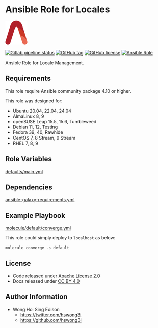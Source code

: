 # Ansible Role for Locales

<a href="https://alvistack.com" title="AlviStack" target="_blank"><img src="/alvistack.svg" height="75" alt="AlviStack"></a>

[![Gitlab pipeline status](https://img.shields.io/gitlab/pipeline/alvistack/ansible-role-locales/master)](https://gitlab.com/alvistack/ansible-role-locales/-/pipelines)
[![GitHub tag](https://img.shields.io/github/tag/alvistack/ansible-role-locales.svg)](https://github.com/alvistack/ansible-role-locales/tags)
[![GitHub license](https://img.shields.io/github/license/alvistack/ansible-role-locales.svg)](https://github.com/alvistack/ansible-role-locales/blob/master/LICENSE)
[![Ansible Role](https://img.shields.io/badge/galaxy-alvistack.locales-blue.svg)](https://galaxy.ansible.com/alvistack/locales)

Ansible Role for Locale Management.

## Requirements

This role require Ansible community package 4.10 or higher.

This role was designed for:

- Ubuntu 20.04, 22.04, 24.04
- AlmaLinux 8, 9
- openSUSE Leap 15.5, 15.6, Tumbleweed
- Debian 11, 12, Testing
- Fedora 39, 40, Rawhide
- CentOS 7, 8 Stream, 9 Stream
- RHEL 7, 8, 9

## Role Variables

[defaults/main.yml](defaults/main.yml)

## Dependencies

[ansible-galaxy-requirements.yml](ansible-galaxy-requirements.yml)

## Example Playbook

[molecule/default/converge.yml](molecule/default/converge.yml)

This role could simply deploy to `localhost` as below:

    molecule converge -s default

## License

- Code released under [Apache License 2.0](LICENSE)
- Docs released under [CC BY 4.0](http://creativecommons.org/licenses/by/4.0/)

## Author Information

- Wong Hoi Sing Edison
  - <https://twitter.com/hswong3i>
  - <https://github.com/hswong3i>
